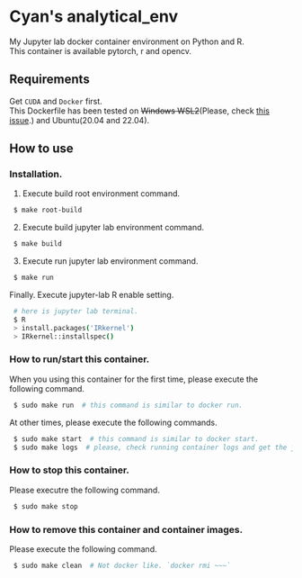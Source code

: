 # Cyan's analytical_env
My Jupyter lab docker container environment on Python and R.  
This container is available pytorch, r and opencv.  

## Requirements
Get `CUDA` and `Docker` first.  
This Dockerfile has been tested on <s>Windows WSL2</s>(Please, check [this issue](https://github.com/cynynpri/analytical_env/issues/1).) and Ubuntu(20.04 and 22.04).  
  
## How to use
### Installation.  
1. Execute build root environment command.   
```bash
 $ make root-build
```
  
2. Execute build jupyter lab environment command.
```bash
 $ make build
```
  
3. Execute run jupyter lab environment command.
```bash
 $ make run
```
  
Finally. Execute jupyter-lab R enable setting.
``` bash
 # here is jupyter lab terminal.
 $ R
 > install.packages('IRkernel')
 > IRkernel::installspec()
```
### How to run/start this container.
When you using this container for the first time, please execute the following command.  
  
```bash
 $ sudo make run  # this command is similar to docker run.
```
  
At other times, please execute the following commands.  
  
```bash
 $ sudo make start  # this command is similar to docker start.
 $ sudo make logs  # please, check running container logs and get the jupyter-lab entering urls.
```
  
### How to stop this container.
Please executre the following command.  
  
```bash
 $ sudo make stop
```
  
### How to remove this container and container images.
Please execute the following command.  
  
```bash
 $ sudo make clean  # Not docker like. `docker rmi ~~~`
```
  
